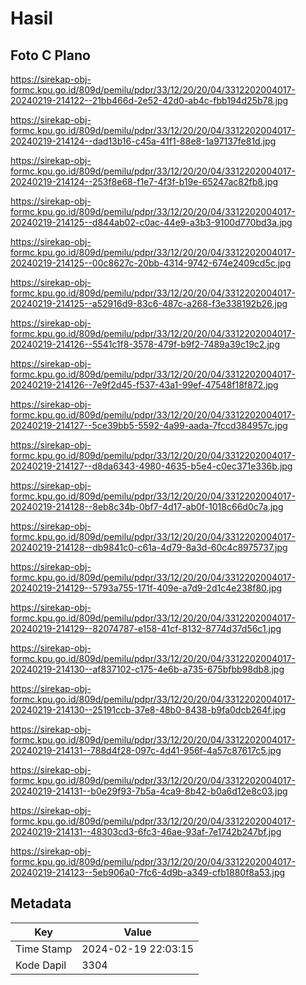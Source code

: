 # Hasil

## Foto C Plano

https://sirekap-obj-formc.kpu.go.id/809d/pemilu/pdpr/33/12/20/20/04/3312202004017-20240219-214122--21bb466d-2e52-42d0-ab4c-fbb194d25b78.jpg

https://sirekap-obj-formc.kpu.go.id/809d/pemilu/pdpr/33/12/20/20/04/3312202004017-20240219-214124--dad13b16-c45a-41f1-88e8-1a97137fe81d.jpg

https://sirekap-obj-formc.kpu.go.id/809d/pemilu/pdpr/33/12/20/20/04/3312202004017-20240219-214124--253f8e68-f1e7-4f3f-b19e-65247ac82fb8.jpg

https://sirekap-obj-formc.kpu.go.id/809d/pemilu/pdpr/33/12/20/20/04/3312202004017-20240219-214125--d844ab02-c0ac-44e9-a3b3-9100d770bd3a.jpg

https://sirekap-obj-formc.kpu.go.id/809d/pemilu/pdpr/33/12/20/20/04/3312202004017-20240219-214125--00c8627c-20bb-4314-9742-674e2409cd5c.jpg

https://sirekap-obj-formc.kpu.go.id/809d/pemilu/pdpr/33/12/20/20/04/3312202004017-20240219-214125--a52916d9-83c6-487c-a268-f3e338192b26.jpg

https://sirekap-obj-formc.kpu.go.id/809d/pemilu/pdpr/33/12/20/20/04/3312202004017-20240219-214126--5541c1f8-3578-479f-b9f2-7489a39c19c2.jpg

https://sirekap-obj-formc.kpu.go.id/809d/pemilu/pdpr/33/12/20/20/04/3312202004017-20240219-214126--7e9f2d45-f537-43a1-99ef-47548f18f872.jpg

https://sirekap-obj-formc.kpu.go.id/809d/pemilu/pdpr/33/12/20/20/04/3312202004017-20240219-214127--5ce39bb5-5592-4a99-aada-7fccd384957c.jpg

https://sirekap-obj-formc.kpu.go.id/809d/pemilu/pdpr/33/12/20/20/04/3312202004017-20240219-214127--d8da6343-4980-4635-b5e4-c0ec371e336b.jpg

https://sirekap-obj-formc.kpu.go.id/809d/pemilu/pdpr/33/12/20/20/04/3312202004017-20240219-214128--8eb8c34b-0bf7-4d17-ab0f-1018c66d0c7a.jpg

https://sirekap-obj-formc.kpu.go.id/809d/pemilu/pdpr/33/12/20/20/04/3312202004017-20240219-214128--db9841c0-c61a-4d79-8a3d-60c4c8975737.jpg

https://sirekap-obj-formc.kpu.go.id/809d/pemilu/pdpr/33/12/20/20/04/3312202004017-20240219-214129--5793a755-171f-409e-a7d9-2d1c4e238f80.jpg

https://sirekap-obj-formc.kpu.go.id/809d/pemilu/pdpr/33/12/20/20/04/3312202004017-20240219-214129--82074787-e158-41cf-8132-8774d37d56c1.jpg

https://sirekap-obj-formc.kpu.go.id/809d/pemilu/pdpr/33/12/20/20/04/3312202004017-20240219-214130--af837102-c175-4e6b-a735-675bfbb98db8.jpg

https://sirekap-obj-formc.kpu.go.id/809d/pemilu/pdpr/33/12/20/20/04/3312202004017-20240219-214130--25191ccb-37e8-48b0-8438-b9fa0dcb264f.jpg

https://sirekap-obj-formc.kpu.go.id/809d/pemilu/pdpr/33/12/20/20/04/3312202004017-20240219-214131--788d4f28-097c-4d41-956f-4a57c87617c5.jpg

https://sirekap-obj-formc.kpu.go.id/809d/pemilu/pdpr/33/12/20/20/04/3312202004017-20240219-214131--b0e29f93-7b5a-4ca9-8b42-b0a6d12e8c03.jpg

https://sirekap-obj-formc.kpu.go.id/809d/pemilu/pdpr/33/12/20/20/04/3312202004017-20240219-214131--48303cd3-6fc3-46ae-93af-7e1742b247bf.jpg

https://sirekap-obj-formc.kpu.go.id/809d/pemilu/pdpr/33/12/20/20/04/3312202004017-20240219-214123--5eb906a0-7fc6-4d9b-a349-cfb1880f8a53.jpg


## Metadata

| Key        | Value               |
| ---------- | ------------------- |
| Time Stamp | 2024-02-19 22:03:15 |
| Kode Dapil | 3304                |



